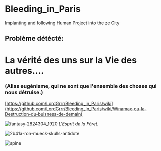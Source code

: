 # Bleeding_in_Paris
Implanting and following Human Project into the ze City
## Problème détécté:  
# La vérité des uns sur la Vie des autres....  
### (Alias eugénisme, qui ne sont que l'ensemble des choses qui nous détruise.)   

[https://github.com/LordGrrr/Bleeding_in_Paris/wiki](https://github.com/LordGrrr/Bleeding_in_Paris/wiki/Winamax-ou-la-Destruction-du-buisness-de-demain)  

![fantasy-2824304_1920](https://github.com/LordGrrr/Bleeding_in_Paris/assets/134517577/eb3cfab8-4710-43b7-ac96-98bad6027c0b)
_L'Esprit de la Fôret._  
  
![2b41a-ron-mueck-skulls-antidote](https://github.com/LordGrrr/Bleeding_in_Paris/assets/134517577/b24dbcaf-2671-43f4-b53d-e49b769aa25c)

![spine](https://github.com/LordGrrr/Bleeding_in_Paris/assets/134517577/3257503b-0d49-4f94-8a88-6456b0f2f082)
